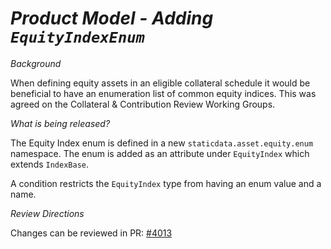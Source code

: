 # *Product Model - Adding `EquityIndexEnum`*

_Background_

When defining equity assets in an eligible collateral schedule it would be beneficial to have an enumeration list of common equity indices. This was agreed on the Collateral & Contribution Review Working Groups.

_What is being released?_

The Equity Index enum is defined in a new `staticdata.asset.equity.enum` namespace. The enum is added as an attribute under `EquityIndex` which extends `IndexBase`.

A condition restricts the `EquityIndex` type from having an enum value and a name.

_Review Directions_

Changes can be reviewed in PR: [#4013](https://github.com/finos/common-domain-model/pull/4013)
